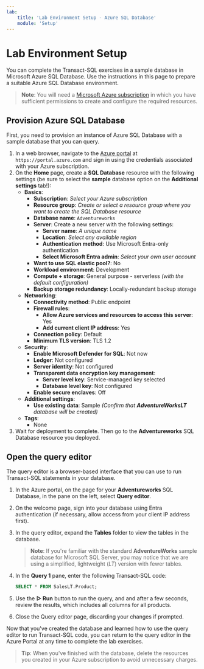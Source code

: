 ```yaml
---
lab:
    title: 'Lab Environment Setup - Azure SQL Database'
    module: 'Setup'
---
```


# Lab Environment Setup

You can complete the Transact-SQL exercises in a sample database in Microsoft Azure SQL Database. Use the instructions in this page to prepare a suitable Azure SQL Database environment.

> **Note**: You will need a [Microsoft Azure subscription](https://azure.microsoft.com/free) in which you have sufficient permissions to create and configure the required resources.

## Provision Azure SQL Database

First, you need to provision an instance of Azure SQL Database with a sample database that you can query.

1. In a web browser, navigate to the [Azure portal](https://portal.azure.com) at `https://portal.azure.com` and sign in using the credentials associated with your Azure subscription.
1. On the **Home** page, create a **SQL Database** resource with the following settings (be sure to select the **sample** database option on the **Additional settings** tab!):
    - **Basics**:
        - **Subscription**: *Select your Azure subscription*
        - **Resource group**: *Create or select a resource group where you want to create the SQL Database resource*
        - **Database name**: `Adventureworks`
        - **Server**: Create a new server with the following settings:
            - **Server name**: *A unique name*
            - **Location**: *Select any available region*
            - **Authentication method**: Use Microsoft Entra-only authentication
            - **Select Microsoft Entra admin**: *Select your own user account*
        - **Want to use SQL elastic pool?**: No
        - **Workload environment**: Development
        - **Compute + storage**: General purpose - serverless *(with the default configuration)*
        - **Backup storage redundancy**: Locally-redundant backup storage
    - **Networking**:
        - **Connectivity method**: Public endpoint
        - **Firewall rules**:
            - **Allow Azure services and resources to access this server**: Yes
            - **Add current client IP address**: Yes
        - **Connection policy**: Default
        - **Minimum TLS version**: TLS 1.2
    - **Security**:
        - **Enable Microsoft Defender for SQL**: Not now
        - **Ledger**: Not configured
        - **Server identity**: Not configured
        - **Transparent data encryption key management**:
            - **Server level key**: Service-managed key selected
            - **Database level key**: Not configured
        - **Enable secure enclaves**: Off
    - **Additional settings**:
        - **Use existing data**: Sample *(Confirm that **AdventureWorksLT** database will be created)*
    - **Tags**:
        - None
1. Wait for deployment to complete. Then go to the **Adventureworks** SQL Database resource you deployed.

## Open the query editor

The query editor is a browser-based interface that you can use to run Transact-SQL statements in your database.

1. In the Azure portal, on the page for your **Adventureworks** SQL Database, in the pane on the left, select **Query editor**.
1. On the welcome page, sign into your database using Entra authentication (if necessary, allow access from your client IP address first).
1. In the query editor, expand the **Tables** folder to view the tables in the database.

    > **Note**: If you're familiar with the standard **AdventureWorks** sample database for Microsoft SQL Server, you may notice that we are using a simplified, lightweight (*LT*) version with fewer tables.

1. In the **Query 1** pane, enter the following Transact-SQL code:

    ```sql
    SELECT * FROM SalesLT.Product;
    ```

1. Use the **&#9655; Run** button to run the query, and and after a few seconds, review the results, which includes all columns for all products.
1. Close the Query editor page, discarding your changes if prompted.

Now that you've created the database and learned how to use the query editor to run Transact-SQL code, you can return to the query editor in the Azure Portal at any time to complete the lab exercises.

> **Tip**: When you've finished with the database, delete the resources you created in your Azure subscription to avoid unnecessary charges.
